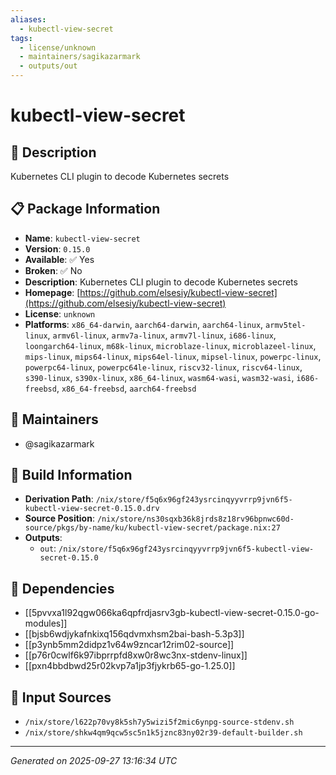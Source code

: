 ```yaml
---
aliases:
  - kubectl-view-secret
tags:
  - license/unknown
  - maintainers/sagikazarmark
  - outputs/out
---
```


# kubectl-view-secret

## 📝 Description

Kubernetes CLI plugin to decode Kubernetes secrets

## 📋 Package Information

- **Name**: `kubectl-view-secret`
- **Version**: `0.15.0`
- **Available**: ✅ Yes
- **Broken**: ✅ No
- **Description**: Kubernetes CLI plugin to decode Kubernetes secrets
- **Homepage**: [https://github.com/elsesiy/kubectl-view-secret](https://github.com/elsesiy/kubectl-view-secret)
- **License**: `unknown`
- **Platforms**: `x86_64-darwin`, `aarch64-darwin`, `aarch64-linux`, `armv5tel-linux`, `armv6l-linux`, `armv7a-linux`, `armv7l-linux`, `i686-linux`, `loongarch64-linux`, `m68k-linux`, `microblaze-linux`, `microblazeel-linux`, `mips-linux`, `mips64-linux`, `mips64el-linux`, `mipsel-linux`, `powerpc-linux`, `powerpc64-linux`, `powerpc64le-linux`, `riscv32-linux`, `riscv64-linux`, `s390-linux`, `s390x-linux`, `x86_64-linux`, `wasm64-wasi`, `wasm32-wasi`, `i686-freebsd`, `x86_64-freebsd`, `aarch64-freebsd`
## 👥 Maintainers

- @sagikazarmark


## 🔧 Build Information

- **Derivation Path**: `/nix/store/f5q6x96gf243ysrcinqyyvrrp9jvn6f5-kubectl-view-secret-0.15.0.drv`
- **Source Position**: `/nix/store/ns30sqxb36k8jrds8z18rv96bpnwc60d-source/pkgs/by-name/ku/kubectl-view-secret/package.nix:27`
- **Outputs**:
  - `out`:  `/nix/store/f5q6x96gf243ysrcinqyyvrrp9jvn6f5-kubectl-view-secret-0.15.0`

## 🔗 Dependencies

- [[5pvvxa1l92qgw066ka6qpfrdjasrv3gb-kubectl-view-secret-0.15.0-go-modules]]
- [[bjsb6wdjykafnkixq156qdvmxhsm2bai-bash-5.3p3]]
- [[p3ynb5mm2didpz1v64w9zncar12rim02-source]]
- [[p76r0cwlf6k97ibprrpfd8xw0r8wc3nx-stdenv-linux]]
- [[pxn4bbdbwd25r02kvp7a1jp3fjykrb65-go-1.25.0]]

## 📁 Input Sources

- `/nix/store/l622p70vy8k5sh7y5wizi5f2mic6ynpg-source-stdenv.sh`
- `/nix/store/shkw4qm9qcw5sc5n1k5jznc83ny02r39-default-builder.sh`

---
*Generated on 2025-09-27 13:16:34 UTC*
